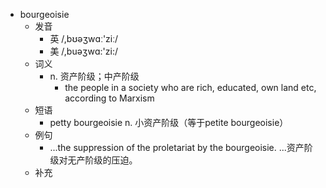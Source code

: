 - bourgeoisie
  - 发音
    - 英 /,bʊəʒwɑː'ziː/
    - 美 /,buəʒwɑ:'zi:/
  - 词义
    - n. 资产阶级；中产阶级
      - the people in a society who are rich, educated, own land etc, according to Marxism
  - 短语
    - petty bourgeoisie n. 小资产阶级（等于petite bourgeoisie）
  - 例句
    - ...the suppression of the proletariat by the bourgeoisie. ...资产阶级对无产阶级的压迫。
  - 补充
